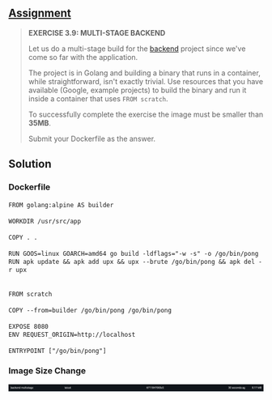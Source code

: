 ## [Assignment](https://courses.mooc.fi/org/uh-cs/courses/devops-with-docker/chapter-4/optimizing-the-image-size#db2075da-4f40-41f5-85a4-96027b561219)

> **EXERCISE 3.9: MULTI-STAGE BACKEND**
> 
> Let us do a multi-stage build for the [backend](https://github.com/docker-hy/material-applications/tree/main/example-backend) project since we've come so far with the application.
> 
> The project is in Golang and building a binary that runs in a container, while straightforward, isn't exactly trivial. Use resources that you have available (Google, example projects) to build the binary and run it inside a container that uses `FROM scratch`.
> 
> To successfully complete the exercise the image must be smaller than **35MB**.
>
> Submit your Dockerfile as the answer.

## Solution

### Dockerfile

    FROM golang:alpine AS builder

    WORKDIR /usr/src/app

    COPY . .

    RUN GOOS=linux GOARCH=amd64 go build -ldflags="-w -s" -o /go/bin/pong
    RUN apk update && apk add upx && upx --brute /go/bin/pong && apk del -r upx


    FROM scratch

    COPY --from=builder /go/bin/pong /go/bin/pong

    EXPOSE 8080
    ENV REQUEST_ORIGIN=http://localhost

    ENTRYPOINT ["/go/bin/pong"]

### Image Size Change

![Solution to Exercise 3.9](https://raw.githubusercontent.com/VikSil/DevOps_with_Docker/refs/heads/trunk/Part3/Exercise_3.9/Backend_from_scratch.png)